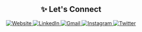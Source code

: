 <div align="center">
  <h2>✨ Let's Connect</h2>
  <p>
    <a href="https://adarsh.vercel.app">
      <img src="https://img.shields.io/badge/Website-000000?style=for-the-badge&logo=About.me&logoColor=white" alt="Website"/>
    </a>
    <a href="https://www.linkedin.com/in/adarshgajbhare/">
      <img src="https://img.shields.io/badge/LinkedIn-0077B5?style=for-the-badge&logo=linkedin&logoColor=white" alt="LinkedIn"/>
    </a>
    <a href="mailto:adarshgajbhare@gmail.com">
      <img src="https://img.shields.io/badge/Gmail-D14836?style=for-the-badge&logo=gmail&logoColor=white" alt="Gmail"/>
    </a>
    <a href="https://instagram.com/a.darsh.ag">
      <img src="https://img.shields.io/badge/Instagram-E4405F?style=for-the-badge&logo=instagram&logoColor=white" alt="Instagram"/>
    </a>
    <a href="https://twitter.com/agitatedagi">
      <img src="https://img.shields.io/badge/Twitter-1DA1F2?style=for-the-badge&logo=twitter&logoColor=white" alt="Twitter"/>
    </a>
  </p>
</div>
